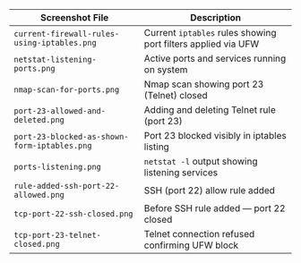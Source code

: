 | **Screenshot File**                          | **Description**                                               |
| -------------------------------------------- | ------------------------------------------------------------- |
| `current-firewall-rules-using-iptables.png`  | Current `iptables` rules showing port filters applied via UFW |
| `netstat-listening-ports.png`                | Active ports and services running on system                   |
| `nmap-scan-for-ports.png`                    | Nmap scan showing port 23 (Telnet) closed                     |
| `port-23-allowed-and-deleted.png`            | Adding and deleting Telnet rule (port 23)                     |
| `port-23-blocked-as-shown-form-iptables.png` | Port 23 blocked visibly in iptables listing                   |
| `ports-listening.png`                        | `netstat -l` output showing listening services                |
| `rule-added-ssh-port-22-allowed.png`         | SSH (port 22) allow rule added                                |
| `tcp-port-22-ssh-closed.png`                 | Before SSH rule added — port 22 closed                        |
| `tcp-port-23-telnet-closed.png`              | Telnet connection refused confirming UFW block                |
